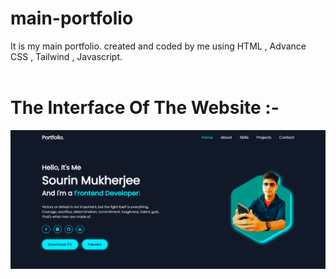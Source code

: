 # main-portfolio
It is my main portfolio. created and coded by me using HTML , Advance CSS , Tailwind , Javascript.
<br><br>
<h1>The Interface Of The Website :- </h1>
<img src="SRC\site_porto.png" alt="Portfolio_main">
